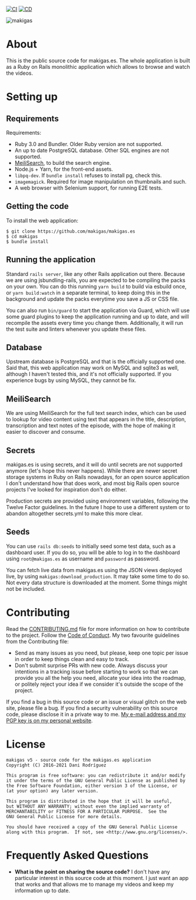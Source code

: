 [![CI](https://github.com/makigas/makigas.es/actions/workflows/ci.yml/badge.svg)](https://github.com/makigas/makigas.es/actions/workflows/ci.yml)
[![CD](https://github.com/makigas/makigas.es/actions/workflows/cd.yml/badge.svg)](https://github.com/makigas/makigas.es/actions/workflows/cd.yml)

<img src="https://i.imgur.com/GPJvkq1.png" alt="makigas">

# About

This is the public source code for makigas.es. The whole application is built
as a Ruby on Rails monolithic application which allows to browse and watch the
videos.

# Setting up

## Requirements

Requirements:

* Ruby 3.0 and Bundler. Older Ruby version are not supported.
* An up to date PostgreSQL database. Other SQL engines are not supported.
* [MeiliSearch](https://www.meilisearch.com/), to build the search engine.
* Node.js + Yarn, for the front-end assets.
* `libpq-dev`. If `bundle install` refuses to install pg, check this.
* `imagemagick`. Required for image manipulation on thumbnails and such.
* A web browser with Selenium support, for running E2E tests.

## Getting the code

To install the web application:

    $ git clone https://github.com/makigas/makigas.es
    $ cd makigas
    $ bundle install

## Running the application

Standard `rails server`, like any other Rails application out there.  Because
we are using jsbundling-rails, you are expected to be compiling the packs on
your own. You can do this running `yarn build` to build via esbuild once, or
`yarn build:watch` in a separate terminal, to keep doing this in the background
and update the packs everytime you save a JS or CSS file.

You can also run `bin/guard` to start the application via Guard, which will use
some guard plugins to keep the application running and up to date, and will
recompile the assets every time you change them. Additionally, it will run
the test suite and linters whenever you update these files.

## Database

Upstream database is PostgreSQL and that is the officially supported one. Said
that, this web application may work on MySQL and sqlite3 as well, although I
haven't tested this, and it's not officially supported. If you experience bugs
by using MySQL, they cannot be fix.

## MeiliSearch

We are using MeiliSearch for the full text search index, which can be used to
lookup for video content using text that appears in the title, description,
transcription and text notes of the episode, with the hope of making it easier
to discover and consume.

## Secrets

makigas.es is using secrets, and it will do until secrets are not supported
anymore (let's hope this never happens). While there are newer secret storage
systems in Ruby on Rails nowadays, for an open source application I don't
understand how that does work, and most big Rails open source projects I've
looked for inspiration don't do either.

Production secrets are provided using environment variables, following the
Twelve Factor guidelines. In the future I hope to use a different system or
to abandon altogether secrets.yml to make this more clear.

## Seeds

You can use `rails db:seeds` to initially seed some test data, such as a
dashboard user. If you do so, you will be able to log in to the dashboard
using `root@makigas.es` as username and `password` as password.

You can fetch live data from makigas.es using the JSON views deployed live,
by using `makigas:download_production`. It may take some time to do so.
Not every data structure is downloaded at the moment. Some things might not
be included.

# Contributing

Read the [CONTRIBUTING.md][1] file for more information on how to contribute to
the project. Follow the [Code of Conduct][2]. My two favourite guidelines from
the Contributing file:

* Send as many issues as you need, but please, keep one topic per issue
  in order to keep things clean and easy to track.
* Don't submit surprise PRs with new code. Always discuss your intentions
  in a tracking issue before starting to work so that we can provide you all
  the help you need, allocate your idea into the roadmap, or politely reject
  your idea if we consider it's outside the scope of the project.

If you find a bug in this source code or an issue or visual glitch on the web
site, please file a bug. If you find a security vulnerability on this source
code, please disclose it in a private way to me. [My e-mail address and my
PGP key is on my personal website][3].

# License

    makigas v5 - source code for the makigas.es application
    Copyright (C) 2016-2021 Dani Rodríguez

    This program is free software: you can redistribute it and/or modify
    it under the terms of the GNU General Public License as published by
    the Free Software Foundation, either version 3 of the License, or
    (at your option) any later version.

    This program is distributed in the hope that it will be useful,
    but WITHOUT ANY WARRANTY; without even the implied warranty of
    MERCHANTABILITY or FITNESS FOR A PARTICULAR PURPOSE.  See the
    GNU General Public License for more details.

    You should have received a copy of the GNU General Public License
    along with this program.  If not, see <http://www.gnu.org/licenses/>.


# Frequently Asked Questions

* **What is the point on sharing the source code?**
  I don't have any particular interest in this source code at this moment. I
  just want an app that works and that allows me to manage my videos and keep
  my information up to date.

[1]: https://github.com/makigas/makigas.es/blob/trunk/CONTRIBUTING.md
[2]: https://github.com/makigas/makigas.es/blob/trunk/CODE_OF_CONDUCT.md
[3]: https://www.danirod.es/contact/
